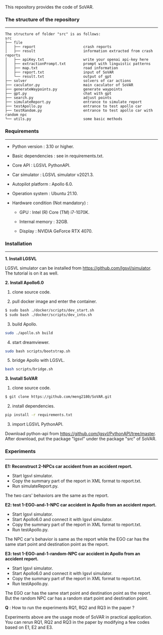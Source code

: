 This repository provides the code of SoVAR.



### The structure of the repository

---

```
The structure of folder "src" is as follows:
src
├── file
│   ├── report        				crash reports                  
│   ├── result                      information extracted from crash reports   
│   ├── apiKey.txt                  write your openai api-key here          
│   ├── extractionPrompt.txt        prompt with linguistic patterns            
│   ├── map.txt                     road information  
│   ├── report.txt                  input of SoVAR  
│   └── result.txt                  output of gpt        
├── solver							solvers of car actions               
├── caculator.py                    main caculator of SoVAR  
├── generateWaypoints.py            generate waypoints          
├── gpt.py                          chat with gpt
├── search.py                       adjust points       
├── simulateReport.py               entrance to simulate report                 
├── testApollo.py                   entrance to test apollo car     
├── testRandom.py                   entrance to test apollo car with random npc
└── utils.py                        some basic methods     
```





### Requirements

---

* Python version : 3.10 or higher.

* Basic dependencies : see in requirements.txt.

* Core API  : LGSVL PythonAPI.

* Car simulator : LGSVL simulator v2021.3.

* Autopilot platform : Apollo 6.0.

* Operation system : Ubuntu 21.10.

* Hardware condition (Not mandatory) : 

  * GPU : Intel (R) Core (TM) i7-1070K.

  * Internal memory : 32GB.
  * Display : NVIDIA GeForce RTX 4070.





### Installation

---

**1. Install LGSVL**

LGSVL simulator can be installed from https://github.com/lgsvl/simulator. The tutorial is on it as well.


**2. Install Apollo6.0**

1) clone source code.

2) pull docker image and enter the container.

```bash
$ sudo bash ./docker/scripts/dev_start.sh
$ sudo bash ./docker/scripts/dev_into.sh
```



3) build Apollo.

```bash
sudo ./apollo.sh build
```



4) start dreamviewer.

```bash
sudo bash scripts/bootstrap.sh
```



5) bridge Apollo with LGSVL.

```bash
bash scripts/bridge.sh
```



**3. Install SoVAR**

1) clone source code.

```bash
$ git clone https://github.com/meng2180/SoVAR.git
```



2) install dependencies.

```bash
pip install -r requirements.txt
```



3) import LGSVL PythonAPI.

Download python-api from https://github.com/lgsvl/PythonAPI/tree/master. After download, put the package "lgsvl" under the package "src" of SoVAR.





### Experiments

---

**E1: Reconstruct 2-NPCs car accident  from an accident report.**

* Start lgsvl simulator.
* Copy the summary part of the report in XML format to report.txt.
* Run simulateReport.py.

The two cars' behaviors are the same as the report.



**E2: test 1-EGO-and-1-NPC car accident in Apollo from an accident report.**

* Start lgsvl simulator.
* Start Apollo6.0 and connect it with lgsvl simulator.
* Copy the summary part of the report in XML format to report.txt.
* Run testApollo.py.

The NPC car's behavior is same as the report while the EGO car has the same start point and destination point as the report.



**E3: test 1-EGO-and-1-random-NPC car accident in Apollo from an accident report.**

* Start lgsvl simulator.
* Start Apollo6.0 and connect it with lgsvl simulator.
* Copy the summary part of the report in XML format to report.txt.
* Run testApollo.py.

The EGO car has the same start point and destination point as the report. But the random NPC car has a random start point and destination point.



**Q** : How to run the experiments RQ1, RQ2 and RQ3 in the paper ?

Experiments above are the usage mode of SoVAR in practical application. You can rerun RQ1, RQ2 and RQ3 in the paper by modifying a few codes based on E1, E2 and E3.

